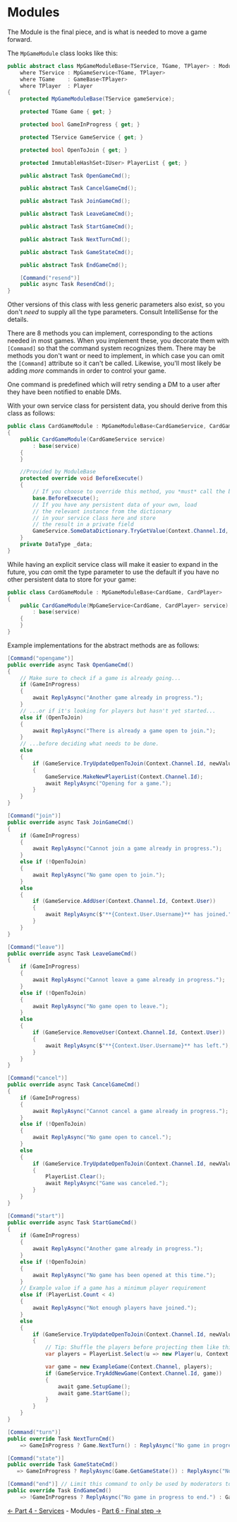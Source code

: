 ﻿Modules
=======

The Module is the final piece, and is what is needed to move a game forward.

The `MpGameModule` class looks like this:
```cs
public abstract class MpGameModuleBase<TService, TGame, TPlayer> : ModuleBase
    where TService : MpGameService<TGame, TPlayer>
    where TGame    : GameBase<TPlayer>
    where TPlayer  : Player
{
    protected MpGameModuleBase(TService gameService);

    protected TGame Game { get; }

    protected bool GameInProgress { get; }

    protected TService GameService { get; }

    protected bool OpenToJoin { get; }

    protected ImmutableHashSet<IUser> PlayerList { get; }

    public abstract Task OpenGameCmd();

    public abstract Task CancelGameCmd();

    public abstract Task JoinGameCmd();

    public abstract Task LeaveGameCmd();

    public abstract Task StartGameCmd();

    public abstract Task NextTurnCmd();

    public abstract Task GameStateCmd();

    public abstract Task EndGameCmd();

    [Command("resend")]
    public async Task ResendCmd();
}
```

Other versions of this class with less generic parameters also exist,
so you don't *need* to supply all the type parameters. Consult
IntelliSense for the details.

There are 8 methods you can implement, corresponding to the
actions needed in most games. When you implement these, you decorate them with `[Command]`
so that the command system recognizes them. There may be methods you don't want or need to
implement, in which case you can omit the `[Command]` attribute so it can't be called.
Likewise, you'll most likely be adding *more* commands in order to control your game.

One command is predefined which will retry sending a DM
to a user after they have been notified to enable DMs.

With your own service class for persistent data, you should derive
from this class as follows:
```cs
public class CardGameModule : MpGameModuleBase<CardGameService, CardGame, CardPlayer>
{
    public CardGameModule(CardGameService service)
        : base(service)
    {
    }

    //Provided by ModuleBase
    protected override void BeforeExecute()
    {
        // If you choose to override this method, you *must* call the base version first
        base.BeforeExecute();
        // If you have any persistent data of your own, load
        // the relevant instance from the dictionary
        // in your service class here and store
        // the result in a private field
        GameService.SomeDataDictionary.TryGetValue(Context.Channel.Id, out var _data);
    }
    private DataType _data;
}
```

While having an explicit service class will make it easier to expand in the future,
you *can* omit the type parameter to use the default if you have no other persistent
data to store for your game:
```cs
public class CardGameModule : MpGameModuleBase<CardGame, CardPlayer>
{
    public CardGameModule(MpGameService<CardGame, CardPlayer> service)
        : base(service)
    {
    }
}
```

Example implementations for the abstract methods are as follows:
```cs
[Command("opengame")]
public override async Task OpenGameCmd()
{
    // Make sure to check if a game is already going...
    if (GameInProgress)
    {
        await ReplyAsync("Another game already in progress.");
    }
    // ...or if it's looking for players but hasn't yet started...
    else if (OpenToJoin)
    {
        await ReplyAsync("There is already a game open to join.");
    }
    // ...before deciding what needs to be done.
    else
    {
        if (GameService.TryUpdateOpenToJoin(Context.Channel.Id, newValue: true, comparisonValue: false))
        {
            GameService.MakeNewPlayerList(Context.Channel.Id);
            await ReplyAsync("Opening for a game.");
        }
    }
}

[Command("join")]
public override async Task JoinGameCmd()
{
    if (GameInProgress)
    {
        await ReplyAsync("Cannot join a game already in progress.");
    }
    else if (!OpenToJoin)
    {
        await ReplyAsync("No game open to join.");
    }
    else
    {
        if (GameService.AddUser(Context.Channel.Id, Context.User))
        {
            await ReplyAsync($"**{Context.User.Username}** has joined.");
        }
    }
}

[Command("leave")]
public override async Task LeaveGameCmd()
{
    if (GameInProgress)
    {
        await ReplyAsync("Cannot leave a game already in progress.");
    }
    else if (!OpenToJoin)
    {
        await ReplyAsync("No game open to leave.");
    }
    else
    {
        if (GameService.RemoveUser(Context.Channel.Id, Context.User))
        {
            await ReplyAsync($"**{Context.User.Username}** has left.");
        }
    }
}

[Command("cancel")]
public override async Task CancelGameCmd()
{
    if (GameInProgress)
    {
        await ReplyAsync("Cannot cancel a game already in progress.");
    }
    else if (!OpenToJoin)
    {
        await ReplyAsync("No game open to cancel.");
    }
    else
    {
        if (GameService.TryUpdateOpenToJoin(Context.Channel.Id, newValue: false, comparisonValue: true))
        {
            PlayerList.Clear();
            await ReplyAsync("Game was canceled.");
        }
    }
}

[Command("start")]
public override async Task StartGameCmd()
{
    if (GameInProgress)
    {
        await ReplyAsync("Another game already in progress.");
    }
    else if (!OpenToJoin)
    {
        await ReplyAsync("No game has been opened at this time.");
    }
    // Example value if a game has a minimum player requirement
    else if (PlayerList.Count < 4)
    {
        await ReplyAsync("Not enough players have joined.");
    }
    else
    {
        if (GameService.TryUpdateOpenToJoin(Context.Channel.Id, newValue: false, comparisonValue: true))
        {
            // Tip: Shuffle the players before projecting them like this
            var players = PlayerList.Select(u => new Player(u, Context.Channel));

            var game = new ExampleGame(Context.Channel, players);
            if (GameService.TryAddNewGame(Context.Channel.Id, game))
            {
                await game.SetupGame();
                await game.StartGame();
            }
        }
    }
}

[Command("turn")]
public override Task NextTurnCmd()
    => GameInProgress ? Game.NextTurn() : ReplyAsync("No game in progress.");

[Command("state")]
public override Task GameStateCmd()
   => GameInProgress ? ReplyAsync(Game.GetGameState()) : ReplyAsync("No game in progress.");

[Command("end")] // Limit this command to only be used by moderators to prevent abuse
public override Task EndGameCmd()
    => !GameInProgress ? ReplyAsync("No game in progress to end.") : Game.EndGame("Game ended early by moderator.");
```

[<- Part 4 - Services](4-Services.md) - Modules - [Part 6 - Final step ->](6-FinalStep.md)

